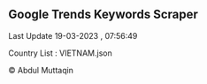 

## Google Trends Keywords Scraper 
 
Last Update 19-03-2023 , 07:56:49

Country List :
VIETNAM.json



© Abdul Muttaqin 
